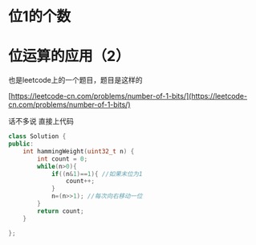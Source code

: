 # 位1的个数



# 位运算的应用（2）

也是leetcode上的一个题目，题目是这样的

[https://leetcode-cn.com/problems/number-of-1-bits/](https://leetcode-cn.com/problems/number-of-1-bits/)

话不多说 直接上代码

```c++
class Solution {
public:
    int hammingWeight(uint32_t n) {
        int count = 0;
        while(n>0){
            if((n&1)==1){ //如果末位为1
                count++;
            }
            n=(n>>1); //每次向右移动一位
        }
        return count;
    }

};
```
